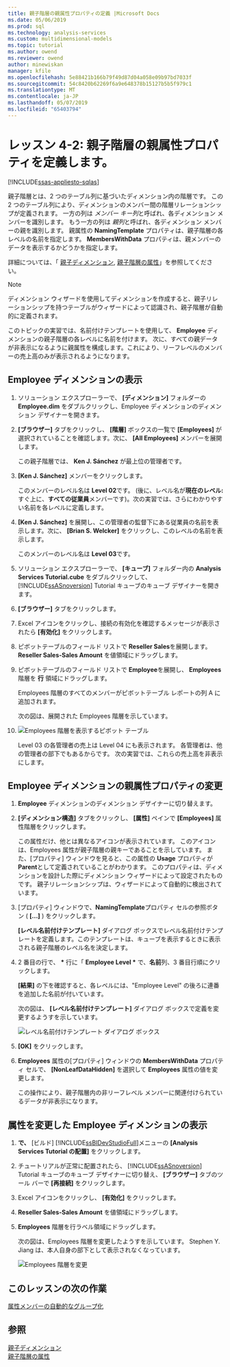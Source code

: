 ```yaml
---
title: 親子階層の親属性プロパティの定義 |Microsoft Docs
ms.date: 05/06/2019
ms.prod: sql
ms.technology: analysis-services
ms.custom: multidimensional-models
ms.topic: tutorial
ms.author: owend
ms.reviewer: owend
author: minewiskan
manager: kfile
ms.openlocfilehash: 5e88421b166b79f49d87d04a058e09b97bd7033f
ms.sourcegitcommit: 54c8420b62269f6a9e648378b15127b5b5f979c1
ms.translationtype: MT
ms.contentlocale: ja-JP
ms.lasthandoff: 05/07/2019
ms.locfileid: "65403794"
---
```

# <a name="lesson-4-2---defining-parent-attribute-properties-in-a-parent-child-hierarchy"></a>レッスン 4-2: 親子階層の親属性プロパティを定義します。
[!INCLUDE[ssas-appliesto-sqlas](../../includes/ssas-appliesto-sqlas.md)]

親子階層とは、2 つのテーブル列に基づいたディメンション内の階層です。 この 2 つのテーブル列により、ディメンションのメンバー間の階層リレーションシップが定義されます。 一方の列は *メンバー キー列*と呼ばれ、各ディメンション メンバーを識別します。 もう一方の列は *親列*と呼ばれ、各ディメンション メンバーの親を識別します。 親属性の **NamingTemplate** プロパティは、親子階層の各レベルの名前を指定します。 **MembersWithData** プロパティは、親メンバーのデータを表示するかどうかを指定します。  
  
詳細については、「 [親子ディメンション](../multidimensional-models/parent-child-dimension.md), [親子階層の属性](../multidimensional-models/parent-child-dimension-attributes.md)」を参照してください。  
  
> [!NOTE]  
> ディメンション ウィザードを使用してディメンションを作成すると、親子リレーションシップを持つテーブルがウィザードによって認識され、親子階層が自動的に定義されます。  
  
このトピックの実習では、名前付けテンプレートを使用して、 **Employee** ディメンションの親子階層の各レベルに名前を付けます。 次に、すべての親データが非表示になるように親属性を構成します。これにより、リーフレベルのメンバーの売上高のみが表示されるようになります。  
  
## <a name="browsing-the-employee-dimension"></a>Employee ディメンションの表示  
  
1.  ソリューション エクスプローラーで、 **[ディメンション]** フォルダーの **Employee.dim** をダブルクリックし、Employee ディメンションのディメンション デザイナーを開きます。  
  
2.  **[ブラウザー]** タブをクリックし、 **[階層]** ボックスの一覧で **[Employees]** が選択されていることを確認します。次に、 **[All Employees]** メンバーを展開します。  
  
    この親子階層では、 **Ken J. Sánchez** が最上位の管理者です。  
  
3.  **[Ken J. Sánchez]** メンバーをクリックします。  
  
    このメンバーのレベル名は **Level 02**です。 (後に、レベル名が**現在のレベル:** すぐ上に、**すべての従業員**メンバーです)。次の実習では、さらにわかりやすい名前を各レベルに定義します。  
  
4.  **[Ken J. Sánchez]** を展開し、この管理者の監督下にある従業員の名前を表示します。次に、 **[Brian S. Welcker]** をクリックし、このレベルの名前を表示します。  
  
    このメンバーのレベル名は **Level 03**です。  
  
5.  ソリューション エクスプローラーで、 **[キューブ]** フォルダー内の **Analysis Services Tutorial.cube** をダブルクリックして、 [!INCLUDE[ssASnoversion](../../includes/ssasnoversion-md.md)] Tutorial キューブのキューブ デザイナーを開きます。  
  
6.  **[ブラウザー]** タブをクリックします。  
  
7.  Excel アイコンをクリックし、接続の有効化を確認するメッセージが表示されたら **[有効化]** をクリックします。  
  
8.  ピボットテーブルのフィールド リストで **Reseller Sales**を展開します。 **Reseller Sales-Sales Amount** を値領域にドラッグします。  
  
9. ピボットテーブルのフィールド リストで **Employee**を展開し、 **Employees** 階層を **行** 領域にドラッグします。  
  
    Employees 階層のすべてのメンバーがピボットテーブル レポートの列 A に追加されます。  
  
    次の図は、展開された Employees 階層を示しています。  
  
10. ![Employees 階層を表示するピボット テーブル](../media/l4-employee-1.gif "Employees 階層を表示するピボット テーブル")  
  
    Level 03 の各管理者の売上は Level 04 にも表示されます。 各管理者は、他の管理者の部下でもあるからです。 次の実習では、これらの売上高を非表示にします。  
  
## <a name="modifying-parent-attribute-properties-in-the-employee-dimension"></a>Employee ディメンションの親属性プロパティの変更  
  
1.  **Employee** ディメンションのディメンション デザイナーに切り替えます。  
  
2.  **[ディメンション構造]** タブをクリックし、 **[属性]** ペインで **[Employees]** 属性階層をクリックします。  
  
    この属性だけ、他とは異なるアイコンが表示されています。 このアイコンは、Employees 属性が親子階層の親キーであることを示しています。 また、[プロパティ] ウィンドウを見ると、この属性の **Usage** プロパティが **Parent**として定義されていることがわかります。 このプロパティは、ディメンションを設計した際にディメンション ウィザードによって設定されたものです。 親子リレーションシップは、ウィザードによって自動的に検出されています。  
  
3.  [プロパティ] ウィンドウで、**NamingTemplate**プロパティ セルの参照ボタン ( **[...]** ) をクリックします。  
  
    **[レベル名前付けテンプレート]** ダイアログ ボックスでレベル名前付けテンプレートを定義します。このテンプレートは、キューブを表示するときに表示される親子階層のレベル名を決定します。  
  
4.  2 番目の行で、 **\*** 行に「 **Employee Level \*** で、**名前**列、3 番目行順にクリックします。  
  
    **[結果]** の下を確認すると、各レベルには、"Employee Level" の後ろに連番を追加した名前が付いています。  
  
    次の図は、 **[レベル名前付けテンプレート]** ダイアログ ボックスで定義を変更するようすを示しています。  
  
    ![レベル名前付けテンプレート ダイアログ ボックス](../media/l4-namingtemplate.gif "レベル名前付けテンプレート ダイアログ ボックス")  
  
5.  **[OK]** をクリックします。  
  
6.  **Employees** 属性の[プロパティ] ウィンドウの **MembersWithData** プロパティ セルで、 **[NonLeafDataHidden]** を選択して **Employees** 属性の値を変更します。  
  
    この操作により、親子階層内の非リーフレベル メンバーに関連付けられているデータが非表示になります。  
  
## <a name="browsing-the-employee-dimension-with-the-modified-attributes"></a>属性を変更した Employee ディメンションの表示  
  
1.  **で、** [ビルド] [!INCLUDE[ssBIDevStudioFull](../../includes/ssbidevstudiofull-md.md)]メニューの **[Analysis Services Tutorial の配置]** をクリックします。  
  
2.  チュートリアルが正常に配置されたら、 [!INCLUDE[ssASnoversion](../../includes/ssasnoversion-md.md)] Tutorial キューブのキューブ デザイナーに切り替え、 **[ブラウザー]** タブのツール バーで **[再接続]** をクリックします。  
  
3.  Excel アイコンをクリックし、 **[有効化]** をクリックします。  
  
4.  **Reseller Sales-Sales Amount** を値領域にドラッグします。  
  
5.  **Employees** 階層を行ラベル領域にドラッグします。  
  
    次の図は、Employees 階層を変更したようすを示しています。 Stephen Y. Jiang は、本人自身の部下として表示されなくなっています。  
  
    ![Employees 階層を変更](../media/l4-employee-2.png "変更 Employees 階層")  
  
## <a name="next-task-in-lesson"></a>このレッスンの次の作業  
[属性メンバーの自動的なグループ化](lesson-4-3-automatically-grouping-attribute-members.md)  
  
## <a name="see-also"></a>参照  
[親子ディメンション](../multidimensional-models/parent-child-dimension.md)  
[親子階層の属性](../multidimensional-models/parent-child-dimension-attributes.md)  
  
  
  
